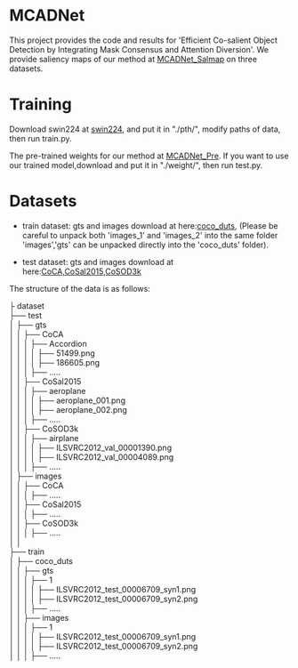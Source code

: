 # MCADNet
This project provides the code and results for 'Efficient Co-salient Object Detection by Integrating Mask Consensus and Attention Diversion'.
We provide saliency maps of our method at [MCADNet_Salmap](https://pan.baidu.com/s/1lakWsUsJb6ePTclrtrL6Ew?pwd=31dm) on three datasets.

# Training
Download swin224 at [swin224](https://pan.baidu.com/s/1aopiSbXygq5XapcFitVBrA?pwd=3q7c), and put it in "./pth/", 
modify paths of data, then run train.py.

The pre-trained weights for our method at [MCADNet_Pre](https://pan.baidu.com/s/1FCVAI9ixSk3f80i6D5FXRQ?pwd=ea2v). If you want to use our trained model,download and put it in "./weight/", then run test.py.
# Datasets
- train dataset: 
  gts and images download at here:[coco_duts](https://pan.baidu.com/s/1BYO5WADwvSFoiSYQ1LteFg?pwd=tj3v), (Please be careful to unpack both 'images_1' and 'images_2' into the same folder 'images','gts' can be unpacked directly into the 'coco_duts' folder).

- test dataset: 
  gts and images download at here:[CoCA,CoSal2015,CoSOD3k](https://pan.baidu.com/s/1Ci0PmHUBGYYWO8UiC2YIiQ?pwd=xqn8)

The structure of the data is as follows:

├ dataset<br>
├── test<br>
│ ├── gts<br>
│ │ ├── CoCA<br>
│ │ │ ├── Accordion<br>
│ │ │ │ ├── 51499.png<br>
│ │ │ │ ├── 186605.png<br>
│ │ │ ├── .....<br>
│ │ ├── CoSal2015<br>
│ │ │ ├── aeroplane<br>
│ │ │ │ ├── aeroplane_001.png<br>
│ │ │ │ ├── aeroplane_002.png<br>
│ │ │ ├── .....<br>
│ │ ├── CoSOD3k<br>
│ │ │ ├── airplane<br>
│ │ │ │ ├── ILSVRC2012_val_00001390.png<br>
│ │ │ │ ├── ILSVRC2012_val_00004089.png<br>
│ │ │ ├── .....<br>
│ ├── images<br>
│ │ ├── CoCA<br>
│ │ │ ├── .....<br>
│ │ ├── CoSal2015<br>
│ │ │ ├── .....<br>
│ │ ├── CoSOD3k<br>
│ │ │ ├── .....<br>
│ │<br>
├── train<br>
│ ├── coco_duts<br>
│ │ ├── gts<br>
│ │ │ ├── 1<br>
│ │ │ │ ├── ILSVRC2012_test_00006709_syn1.png<br>
│ │ │ │ ├── ILSVRC2012_test_00006709_syn2.png<br>
│ │ │ ├── .....<br>
│ │ ├── images<br>
│ │ │ ├── 1<br>
│ │ │ │ ├── ILSVRC2012_test_00006709_syn1.png<br>
│ │ │ │ ├── ILSVRC2012_test_00006709_syn2.png<br>
│ │ │ ├── .....<br>
